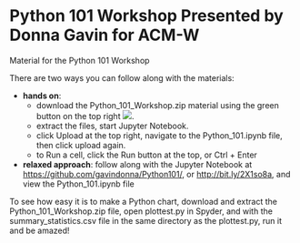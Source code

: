 # Python 101 Workshop Presented by Donna Gavin for ACM-W
Material for the Python 101 Workshop

There are two ways you can follow along with the materials:

- **hands on**: 
    - download the Python_101_Workshop.zip material using the green button on the top right ![](download-repo.png). 
    - extract the files, start Jupyter Notebook.
    - click Upload at the top right, navigate to the Python_101.ipynb file, then click upload again.
    - to Run a cell, click the Run button at the top, or Ctrl + Enter
- **relaxed approach**: follow along with the Jupyter Notebook at https://github.com/gavindonna/Python101/, or http://bit.ly/2X1so8a, and view the Python_101.ipynb file 

To see how easy it is to make a Python chart, download and extract the Python_101_Workshop.zip file, open plottest.py in Spyder, and with the summary_statistics.csv file in the same directory as the plottest.py, run it and be amazed!
